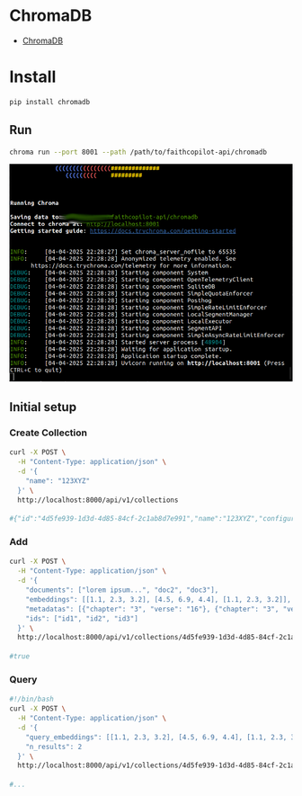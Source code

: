 # ChromaDB

- [ChromaDB](https://docs.trychroma.com/docs/overview/getting-started)

# Install

```sh
pip install chromadb
```


## Run

```sh
chroma run --port 8001 --path /path/to/faithcopilot-api/chromadb
```

![chroma-1b.png](../assets/images/chroma-1b.png)

## Initial setup

### Create Collection

```sh
curl -X POST \
  -H "Content-Type: application/json" \
  -d '{
    "name": "123XYZ"
  }' \
  http://localhost:8000/api/v1/collections

#{"id":"4d5fe939-1d3d-4d85-84cf-2c1ab8d7e991","name":"123XYZ","configuration_json":{"hnsw_configuration":{"space":"l2","ef_construction":100,"ef_search":100,"num_threads":4,"M":16,"resize_factor":1.2,"batch_size":100,"sync_threshold":1000,"_type":"HNSWConfigurationInternal"},"_type":"CollectionConfigurationInternal"},"metadata":null,"dimension":null,"tenant":"default_tenant","database":"default_database","version":0,"log_position":0}

```

### Add

```sh
curl -X POST \
  -H "Content-Type: application/json" \
  -d '{
    "documents": ["lorem ipsum...", "doc2", "doc3"],
    "embeddings": [[1.1, 2.3, 3.2], [4.5, 6.9, 4.4], [1.1, 2.3, 3.2]],
    "metadatas": [{"chapter": "3", "verse": "16"}, {"chapter": "3", "verse": "5"}, {"chapter": "29", "verse": "11"}],
    "ids": ["id1", "id2", "id3"]
  }' \
  http://localhost:8000/api/v1/collections/4d5fe939-1d3d-4d85-84cf-2c1ab8d7e991/add

#true
```


### Query

```sh
#!/bin/bash
curl -X POST \
  -H "Content-Type: application/json" \
  -d '{
    "query_embeddings": [[1.1, 2.3, 3.2], [4.5, 6.9, 4.4], [1.1, 2.3, 3.2]],
    "n_results": 2
  }' \
  http://localhost:8000/api/v1/collections/4d5fe939-1d3d-4d85-84cf-2c1ab8d7e991/query

#...
```
